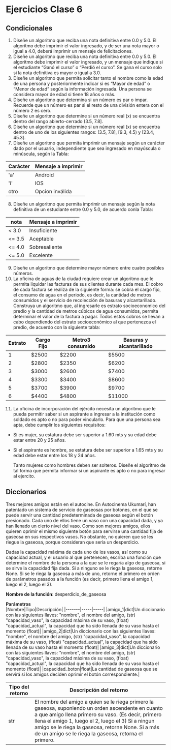 # Ejercicios Clase 6

## Condicionales

1. Diseñe un algoritmo que reciba una nota definitiva entre 0.0 y 5.0. El algoritmo debe imprimir el valor ingresado, y de ser una nota mayor o igual a 4.0, deberá imprimir un mensaje de felicitaciones.
1. Diseñe un algoritmo que reciba una nota definitiva entre 0.0 y 5.0. El algoritmo debe imprimir el valor ingresado, y un mensaje que indique si el estudiante “Ganó el curso” o “Perdió el curso”. Se gana el curso solo si la nota definitiva es mayor o igual a 3.0.
1. Diseñe un algoritmo que permita solicitar tanto el nombre como la edad de una persona y posteriormente indicar si es “Mayor de edad” o “Menor de edad” según la información ingresada. Una persona se considera mayor de edad si tiene 18 años o más.
1. Diseñe un algoritmo que determina si un número es par o impar. Recuerde que un número es par si el resto de una división entera con el número 2 es cero.
1. Diseñe un algoritmo que determine si un número real (x) se encuentra dentro del rango abierto-cerrado (3.5, 7.8].
1. Diseñe un algoritmo que determine si un número real (x) se encuentra dentro de uno de los siguientes rangos: (3.5, 7.8], [9.3, 4.5) y [23.4, 45.3].
1. Diseñe un algoritmo que permita imprimir un mensaje según un carácter dado por el usuario, independiente que sea ingresado en mayúscula o minúscula, según la Tabla:

| Carácter | Mensaje a imprimir |
|----------|--------------------|
|   'a'    | Android            |
|   'i'    | IOS                |
|   otro   | Opcion inválida    |

8. Diseñe un algoritmo que permita imprimir un mensaje según la nota definitiva de un estudiante entre 0.0 y 5.0, de acuerdo conla Tabla:

| nota     | Mensaje a imprimir |
|----------|--------------------|
|  < 3.0   | Insuficiente       |
|  <= 3.5  | Aceptable          |
|  <= 4.0  | Sobresaliente      |
|  <= 5.0  | Excelente          |

9. Diseñe un algoritmo que determine mayor número entre cuatro posibles números.
1. La oficina de aguas de la ciudad requiere crear un algoritmo que le permita liquidar las facturas de sus clientes durante cada mes. El cobro de cada factura se realiza de la siguiente forma: se cobra el cargo fijo, el consumo de agua en el periodo, es decir, la cantidad de metros consumidos y el servicio de recolección de basuras y alcantarillado. Construya un algoritmo que, al ingresarle es estrato socioeconomico del predio y la cantidad de metros cúbicos de agua consumidos, permita determinar el valor de la factura a pagar. Todos estos cobros se llevan a cabo dependiendo del estrato socioeconómico al que pertenezca el predio, de acuerdo con la siguiente tabla:

|Estrato|Cargo Fijo|Metro3 consumido|Basuras y alcantarillado|
|-------|-----|-----|------|
|1      |$2500|$2200|$5500 |
|2      |$2800|$2350|$6200 |
|3      |$3000|$2600|$7400 |
|4      |$3300|$3400|$8600 |
|5      |$3700|$3900|$9700 |
|6      |$4400|$4800|$11000|

11. La oficina de incorporación del ejército necesita un algoritmo que le pueda permitir saber si un aspirante a ingresar a la institución como soldado es apto o no para poder vincularlo. Para que una persona sea apta, debe cumplir los siguientes requisitos:
* Si es mujer, su estatura debe ser superior a 1.60 mts y su edad debe estar entre 20 y 25 años.
* Si el aspirante es hombre, se estatura debe ser superior a 1.65 mts y su edad debe estar entre los 18 y 24 años.

  Tanto mujeres como hombres deben ser solteros. Diseñe el algoritmo de tal forma que permita informar si un aspirante es apto o no para ingresar al ejercito.

## Diccionarios
Tres mejores amigos están en el autocine. En Autocinema Ukumarí, han patentado un sistema de servicio de gaseosas por botones, en el que se puede servir una cantidad predeterminada de gaseosa según el botón presionado. Cada uno de ellos tiene un vaso con una capacidad dada, y ya han llenado un cierto nivel del vaso. Como son mejores amigos, ellos quieren oprimir el mismo siguiente botón para servirse una cantidad fija de gaseosa en sus respectivos vasos. No obstante, no quieren que se les riegue la gaseosa, porque consideran que sería un desperdicio.  

Dadas la capacidad máxima de cada uno de los vasos, así como su capacidad actual, y el usuario al que pertenecen, escriba una función que determine el nombre de la persona a la que se le regaría algo de gaseosa, si se sirve la capacidad fija dada. Si a ninguno se le riega la gaseosa, retorne None. Si se le riega la gaseosa a más de uno, retorne el primero en orden de parámetros pasados a la función (es decir, primero llena el amigo 1, luego el 2, luego el 3).

**Nombre de la función**: desperdicio_de_gaseosa

**Parámetros**  
|Nombre|Tipo|Descripción|
|-------|-----|-----|
|amigo_1|dict|Un diccionario con las siguientes llaves: "nombre", el nombre del amigo, (str) "capacidad_vaso", la capacidad máxima de su vaso, (float) "capacidad_actual", la capacidad que ha sido llenada de su vaso hasta el momento (float)|
|amigo_2|dict|Un diccionario con las siguientes llaves: "nombre", el nombre del amigo, (str) "capacidad_vaso", la capacidad máxima de su vaso, (float) "capacidad_actual", la capacidad que ha sido llenada de su vaso hasta el momento (float)|
|amigo_3|dict|Un diccionario con las siguientes llaves: "nombre", el nombre del amigo, (str) "capacidad_vaso", la capacidad máxima de su vaso, (float) "capacidad_actual", la capacidad que ha sido llenada de su vaso hasta el momento (float)|
|capacidad_boton|float|La cantidad de gaseosa que se servirá si los amigos deciden oprimir el botón correspondiente.|

|Tipo del retorno|Descripción del retorno|
|-------|-----|
|str|El nombre del amigo a quien se le riega primero la gaseosa, suponiendo un orden ascendente en cuanto a que amigo llena primero su vaso. (Es decir, primero llena el amigo 1, luego el 2, luego el 3) Si a ningun amigo se le riega la gaseosa, retorne None. Si a más de un amigo se le riega la gaseosa, retorna el primero.|